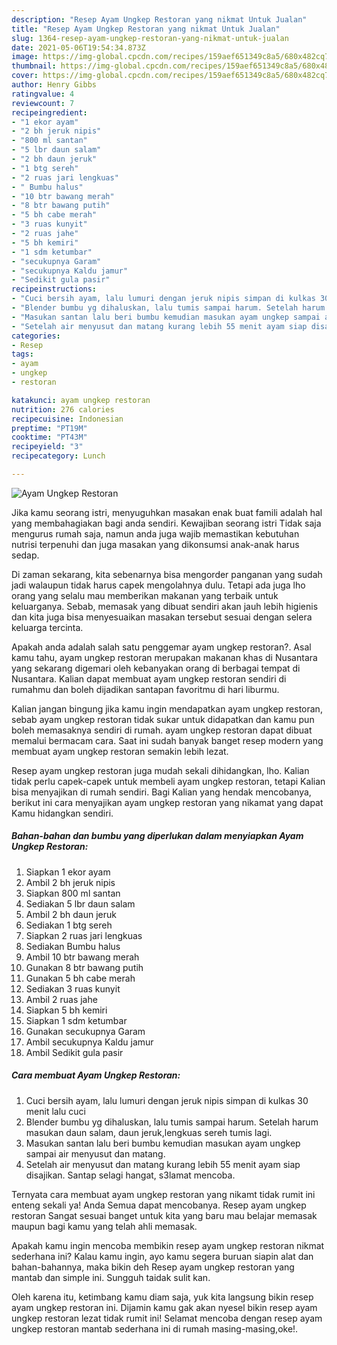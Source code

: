 ```yaml
---
description: "Resep Ayam Ungkep Restoran yang nikmat Untuk Jualan"
title: "Resep Ayam Ungkep Restoran yang nikmat Untuk Jualan"
slug: 1364-resep-ayam-ungkep-restoran-yang-nikmat-untuk-jualan
date: 2021-05-06T19:54:34.873Z
image: https://img-global.cpcdn.com/recipes/159aef651349c8a5/680x482cq70/ayam-ungkep-restoran-foto-resep-utama.jpg
thumbnail: https://img-global.cpcdn.com/recipes/159aef651349c8a5/680x482cq70/ayam-ungkep-restoran-foto-resep-utama.jpg
cover: https://img-global.cpcdn.com/recipes/159aef651349c8a5/680x482cq70/ayam-ungkep-restoran-foto-resep-utama.jpg
author: Henry Gibbs
ratingvalue: 4
reviewcount: 7
recipeingredient:
- "1 ekor ayam"
- "2 bh jeruk nipis"
- "800 ml santan"
- "5 lbr daun salam"
- "2 bh daun jeruk"
- "1 btg sereh"
- "2 ruas jari lengkuas"
- " Bumbu halus"
- "10 btr bawang merah"
- "8 btr bawang putih"
- "5 bh cabe merah"
- "3 ruas kunyit"
- "2 ruas jahe"
- "5 bh kemiri"
- "1 sdm ketumbar"
- "secukupnya Garam"
- "secukupnya Kaldu jamur"
- "Sedikit gula pasir"
recipeinstructions:
- "Cuci bersih ayam, lalu lumuri dengan jeruk nipis simpan di kulkas 30 menit lalu cuci"
- "Blender bumbu yg dihaluskan, lalu tumis sampai harum. Setelah harum masukan daun salam, daun jeruk,lengkuas sereh tumis lagi."
- "Masukan santan lalu beri bumbu kemudian masukan ayam ungkep sampai air menyusut dan matang."
- "Setelah air menyusut dan matang kurang lebih 55 menit ayam siap disajikan. Santap selagi hangat, s3lamat mencoba."
categories:
- Resep
tags:
- ayam
- ungkep
- restoran

katakunci: ayam ungkep restoran 
nutrition: 276 calories
recipecuisine: Indonesian
preptime: "PT19M"
cooktime: "PT43M"
recipeyield: "3"
recipecategory: Lunch

---
```



![Ayam Ungkep Restoran](https://img-global.cpcdn.com/recipes/159aef651349c8a5/680x482cq70/ayam-ungkep-restoran-foto-resep-utama.jpg)

Jika kamu seorang istri, menyuguhkan masakan enak buat famili adalah hal yang membahagiakan bagi anda sendiri. Kewajiban seorang istri Tidak saja mengurus rumah saja, namun anda juga wajib memastikan kebutuhan nutrisi terpenuhi dan juga masakan yang dikonsumsi anak-anak harus sedap.

Di zaman  sekarang, kita sebenarnya bisa mengorder panganan yang sudah jadi walaupun tidak harus capek mengolahnya dulu. Tetapi ada juga lho orang yang selalu mau memberikan makanan yang terbaik untuk keluarganya. Sebab, memasak yang dibuat sendiri akan jauh lebih higienis dan kita juga bisa menyesuaikan masakan tersebut sesuai dengan selera keluarga tercinta. 



Apakah anda adalah salah satu penggemar ayam ungkep restoran?. Asal kamu tahu, ayam ungkep restoran merupakan makanan khas di Nusantara yang sekarang digemari oleh kebanyakan orang di berbagai tempat di Nusantara. Kalian dapat membuat ayam ungkep restoran sendiri di rumahmu dan boleh dijadikan santapan favoritmu di hari liburmu.

Kalian jangan bingung jika kamu ingin mendapatkan ayam ungkep restoran, sebab ayam ungkep restoran tidak sukar untuk didapatkan dan kamu pun boleh memasaknya sendiri di rumah. ayam ungkep restoran dapat dibuat memalui bermacam cara. Saat ini sudah banyak banget resep modern yang membuat ayam ungkep restoran semakin lebih lezat.

Resep ayam ungkep restoran juga mudah sekali dihidangkan, lho. Kalian tidak perlu capek-capek untuk membeli ayam ungkep restoran, tetapi Kalian bisa menyajikan di rumah sendiri. Bagi Kalian yang hendak mencobanya, berikut ini cara menyajikan ayam ungkep restoran yang nikamat yang dapat Kamu hidangkan sendiri.

<!--inarticleads1-->

##### Bahan-bahan dan bumbu yang diperlukan dalam menyiapkan Ayam Ungkep Restoran:

1. Siapkan 1 ekor ayam
1. Ambil 2 bh jeruk nipis
1. Siapkan 800 ml santan
1. Sediakan 5 lbr daun salam
1. Ambil 2 bh daun jeruk
1. Sediakan 1 btg sereh
1. Siapkan 2 ruas jari lengkuas
1. Sediakan  Bumbu halus
1. Ambil 10 btr bawang merah
1. Gunakan 8 btr bawang putih
1. Gunakan 5 bh cabe merah
1. Sediakan 3 ruas kunyit
1. Ambil 2 ruas jahe
1. Siapkan 5 bh kemiri
1. Siapkan 1 sdm ketumbar
1. Gunakan secukupnya Garam
1. Ambil secukupnya Kaldu jamur
1. Ambil Sedikit gula pasir




<!--inarticleads2-->

##### Cara membuat Ayam Ungkep Restoran:

1. Cuci bersih ayam, lalu lumuri dengan jeruk nipis simpan di kulkas 30 menit lalu cuci
1. Blender bumbu yg dihaluskan, lalu tumis sampai harum. Setelah harum masukan daun salam, daun jeruk,lengkuas sereh tumis lagi.
1. Masukan santan lalu beri bumbu kemudian masukan ayam ungkep sampai air menyusut dan matang.
1. Setelah air menyusut dan matang kurang lebih 55 menit ayam siap disajikan. Santap selagi hangat, s3lamat mencoba.




Ternyata cara membuat ayam ungkep restoran yang nikamt tidak rumit ini enteng sekali ya! Anda Semua dapat mencobanya. Resep ayam ungkep restoran Sangat sesuai banget untuk kita yang baru mau belajar memasak maupun bagi kamu yang telah ahli memasak.

Apakah kamu ingin mencoba membikin resep ayam ungkep restoran nikmat sederhana ini? Kalau kamu ingin, ayo kamu segera buruan siapin alat dan bahan-bahannya, maka bikin deh Resep ayam ungkep restoran yang mantab dan simple ini. Sungguh taidak sulit kan. 

Oleh karena itu, ketimbang kamu diam saja, yuk kita langsung bikin resep ayam ungkep restoran ini. Dijamin kamu gak akan nyesel bikin resep ayam ungkep restoran lezat tidak rumit ini! Selamat mencoba dengan resep ayam ungkep restoran mantab sederhana ini di rumah masing-masing,oke!.

